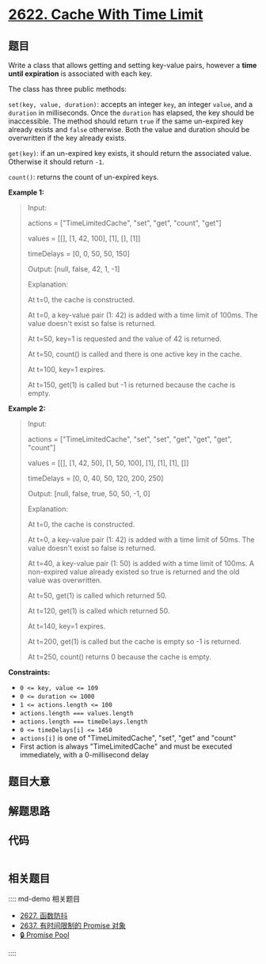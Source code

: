 # [2622. Cache With Time Limit](https://leetcode.com/problems/cache-with-time-limit/)

## 题目

Write a class that allows getting and setting key-value pairs, however a
**time until expiration**  is associated with each key.

The class has three public methods:

`set(key, value, duration)`: accepts an integer `key`, an integer `value`, and
a `duration` in milliseconds. Once the `duration` has elapsed, the key should
be inaccessible. The method should return `true` if the same un-expired key
already exists and `false` otherwise. Both the value and duration should be
overwritten if the key already exists.

`get(key)`: if an un-expired key exists, it should return the associated
value. Otherwise it should return `-1`.

`count()`: returns the count of un-expired keys.



**Example 1:**

> Input: 
> 
> actions = ["TimeLimitedCache", "set", "get", "count", "get"]
> 
> values = [[], [1, 42, 100], [1], [], [1]]
> 
> timeDelays = [0, 0, 50, 50, 150]
> 
> Output: [null, false, 42, 1, -1]
> 
> Explanation:
> 
> At t=0, the cache is constructed.
> 
> At t=0, a key-value pair (1: 42) is added with a time limit of 100ms. The value doesn't exist so false is returned.
> 
> At t=50, key=1 is requested and the value of 42 is returned.
> 
> At t=50, count() is called and there is one active key in the cache.
> 
> At t=100, key=1 expires.
> 
> At t=150, get(1) is called but -1 is returned because the cache is empty.

**Example 2:**

> Input: 
> 
> actions = ["TimeLimitedCache", "set", "set", "get", "get", "get", "count"]
> 
> values = [[], [1, 42, 50], [1, 50, 100], [1], [1], [1], []]
> 
> timeDelays = [0, 0, 40, 50, 120, 200, 250]
> 
> Output: [null, false, true, 50, 50, -1, 0]
> 
> Explanation:
> 
> At t=0, the cache is constructed.
> 
> At t=0, a key-value pair (1: 42) is added with a time limit of 50ms. The value doesn't exist so false is returned.
> 
> At t=40, a key-value pair (1: 50) is added with a time limit of 100ms. A non-expired value already existed so true is returned and the old value was overwritten.
> 
> At t=50, get(1) is called which returned 50.
> 
> At t=120, get(1) is called which returned 50.
> 
> At t=140, key=1 expires.
> 
> At t=200, get(1) is called but the cache is empty so -1 is returned.
> 
> At t=250, count() returns 0 because the cache is empty.

**Constraints:**

  * `0 <= key, value <= 109`
  * `0 <= duration <= 1000`
  * `1 <= actions.length <= 100`
  * `actions.length === values.length`
  * `actions.length === timeDelays.length`
  * `0 <= timeDelays[i] <= 1450`
  * `actions[i]` is one of "TimeLimitedCache", "set", "get" and "count"
  * First action is always "TimeLimitedCache" and must be executed immediately, with a 0-millisecond delay


## 题目大意

## 解题思路

## 代码

```javascript

```

## 相关题目

:::: md-demo 相关题目
- [2627. 函数防抖](https://leetcode.com/problems/debounce)
- [2637. 有时间限制的 Promise 对象](https://leetcode.com/problems/promise-time-limit)
- [🔒 Promise Pool](https://leetcode.com/problems/promise-pool)

::::
